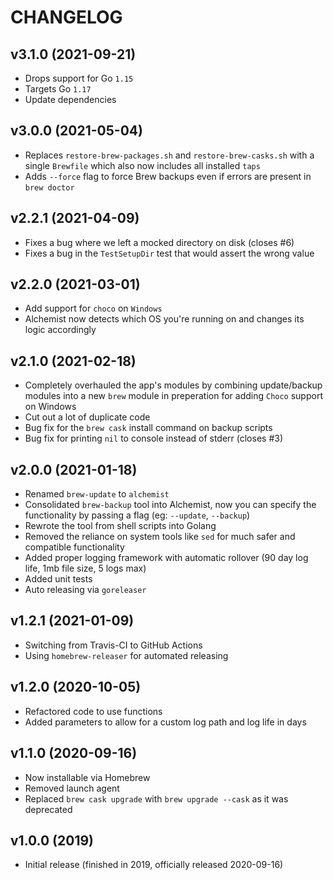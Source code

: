 # CHANGELOG

## v3.1.0 (2021-09-21)

* Drops support for Go `1.15`
* Targets Go `1.17`
* Update dependencies

## v3.0.0 (2021-05-04)

* Replaces `restore-brew-packages.sh` and `restore-brew-casks.sh` with a single `Brewfile` which also now includes all installed `taps`
* Adds `--force` flag to force Brew backups even if errors are present in `brew doctor`

## v2.2.1 (2021-04-09)

* Fixes a bug where we left a mocked directory on disk (closes #6)
* Fixes a bug in the `TestSetupDir` test that would assert the wrong value

## v2.2.0 (2021-03-01)

* Add support for `choco` on `Windows`
* Alchemist now detects which OS you're running on and changes its logic accordingly

## v2.1.0 (2021-02-18)

* Completely overhauled the app's modules by combining update/backup modules into a new `brew` module in preperation for adding `Choco` support on Windows
* Cut out a lot of duplicate code
* Bug fix for the `brew cask` install command on backup scripts
* Bug fix for printing `nil` to console instead of stderr (closes #3)

## v2.0.0 (2021-01-18)

* Renamed `brew-update` to `alchemist`
* Consolidated `brew-backup` tool into Alchemist, now you can specify the functionality by passing a flag (eg: `--update`, `--backup`)
* Rewrote the tool from shell scripts into Golang
* Removed the reliance on system tools like `sed` for much safer and compatible functionality
* Added proper logging framework with automatic rollover (90 day log life, 1mb file size, 5 logs max)
* Added unit tests
* Auto releasing via `goreleaser`

## v1.2.1 (2021-01-09)

* Switching from Travis-CI to GitHub Actions
* Using `homebrew-releaser` for automated releasing

## v1.2.0 (2020-10-05)

* Refactored code to use functions
* Added parameters to allow for a custom log path and log life in days

## v1.1.0 (2020-09-16)

* Now installable via Homebrew
* Removed launch agent
* Replaced `brew cask upgrade` with `brew upgrade --cask` as it was deprecated

## v1.0.0 (2019)

* Initial release (finished in 2019, officially released 2020-09-16)
